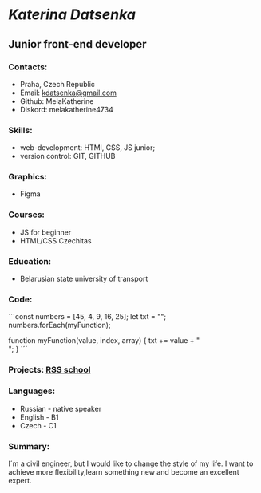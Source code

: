 # ***Katerina Datsenka***
## Junior front-end developer
### Contacts: 
* Praha, Czech Republic
* Email: kdatsenka@gmail.com
* Github: MelaKatherine
* Diskord: melakatherine4734 
### Skills: 
* web-development: HTMl, CSS, JS junior; 
* version control: GIT, GITHUB
### Graphics: 
* Figma
### Courses: 
* JS for beginner
* HTML/CSS Czechitas
### Education: 
* Belarusian state university of transport 
### Code: 
´´´const numbers = [45, 4, 9, 16, 25];
let txt = "";
numbers.forEach(myFunction);

function myFunction(value, index, array) {
  txt += value + "<br>";
} ´´´

### Projects:  [RSS school](https://app.rs.school/)
### Languages: 
* Russian - native speaker
* English - B1
* Czech - C1
### Summary:
I´m a civil engineer, but I would like to change the style of my life. I want to achieve more flexibility,learn something new and become an excellent expert. 
